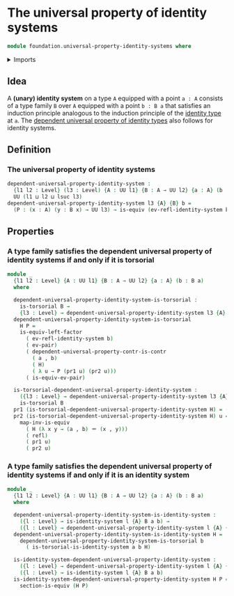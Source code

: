 # The universal property of identity systems

```agda
module foundation.universal-property-identity-systems where
```

<details><summary>Imports</summary>

```agda
open import foundation.action-on-identifications-functions
open import foundation.contractible-types
open import foundation.dependent-pair-types
open import foundation.fundamental-theorem-of-identity-types
open import foundation.identity-systems
open import foundation.torsorial-type-families
open import foundation.universal-property-dependent-pair-types
open import foundation.universe-levels

open import foundation-core.equivalences
open import foundation-core.identity-types
open import foundation-core.sections
open import foundation-core.transport
```

</details>

## Idea

A **(unary) identity system** on a type `A` equipped with a point `a : A`
consists of a type family `B` over `A` equipped with a point `b : B a` that
satisfies an induction principle analogous to the induction principle of the
[identity type](foundation.identity-types.md) at `a`. The
[dependent universal property of identity types](foundation.universal-property-identity-types.md)
also follows for identity systems.

## Definition

### The universal property of identity systems

```agda
dependent-universal-property-identity-system :
  {l1 l2 : Level} (l3 : Level) {A : UU l1} {B : A → UU l2} {a : A} (b : B a) →
  UU (l1 ⊔ l2 ⊔ lsuc l3)
dependent-universal-property-identity-system l3 {A} {B} b =
  (P : (x : A) (y : B x) → UU l3) → is-equiv (ev-refl-identity-system b {P})
```

## Properties

### A type family satisfies the dependent universal property of identity systems if and only if it is torsorial

```agda
module _
  {l1 l2 : Level} {A : UU l1} {B : A → UU l2} {a : A} (b : B a)
  where

  dependent-universal-property-identity-system-is-torsorial :
    is-torsorial B →
    {l3 : Level} → dependent-universal-property-identity-system l3 {A} {B} b
  dependent-universal-property-identity-system-is-torsorial
    H P =
    is-equiv-left-factor
      ( ev-refl-identity-system b)
      ( ev-pair)
      ( dependent-universal-property-contr-is-contr
        ( a , b)
        ( H)
        ( λ u → P (pr1 u) (pr2 u)))
      ( is-equiv-ev-pair)

  is-torsorial-dependent-universal-property-identity-system :
    ({l3 : Level} → dependent-universal-property-identity-system l3 {A} {B} b) →
    is-torsorial B
  pr1 (is-torsorial-dependent-universal-property-identity-system H) = (a , b)
  pr2 (is-torsorial-dependent-universal-property-identity-system H) u =
    map-inv-is-equiv
      ( H (λ x y → (a , b) ＝ (x , y)))
      ( refl)
      ( pr1 u)
      ( pr2 u)
```

### A type family satisfies the dependent universal property of identity systems if and only if it is an identity system

```agda
module _
  {l1 l2 : Level} {A : UU l1} {B : A → UU l2} {a : A} (b : B a)
  where

  dependent-universal-property-identity-system-is-identity-system :
    ({l : Level} → is-identity-system l {A} B a b) →
    ({l : Level} → dependent-universal-property-identity-system l {A} {B} b)
  dependent-universal-property-identity-system-is-identity-system H =
    dependent-universal-property-identity-system-is-torsorial b
      ( is-torsorial-is-identity-system a b H)

  is-identity-system-dependent-universal-property-identity-system :
    ({l : Level} → dependent-universal-property-identity-system l {A} {B} b) →
    ({l : Level} → is-identity-system l {A} B a b)
  is-identity-system-dependent-universal-property-identity-system H P =
    section-is-equiv (H P)
```
